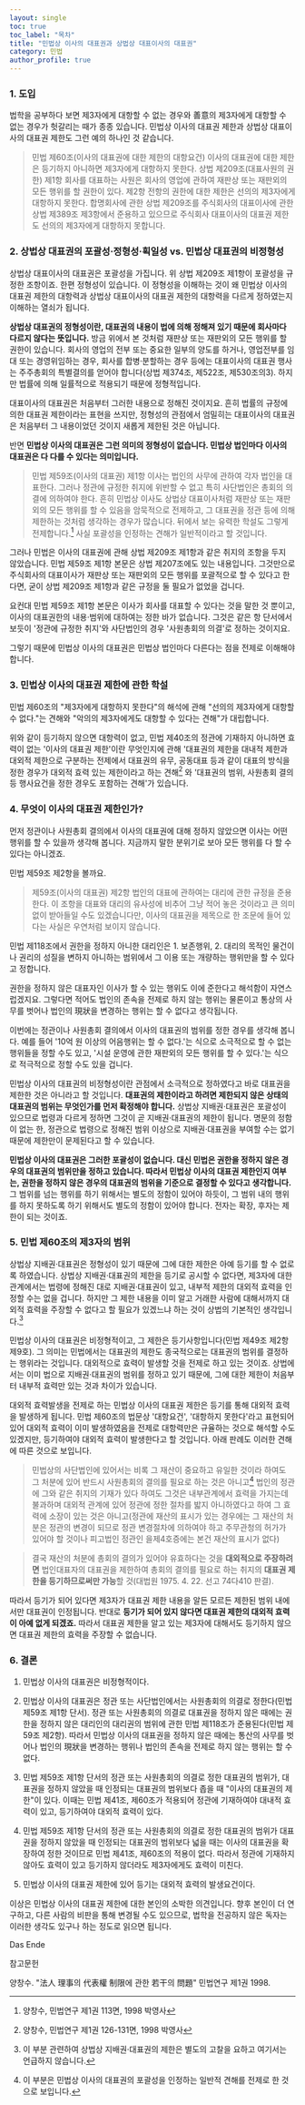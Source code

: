 ```yaml
---
layout: single
toc: true
toc_label: "목차"
title: "민법상 이사의 대표권과 상법상 대표이사의 대표권"
category: 민법
author_profile: true
---
```

### 1. 도입
법학을 공부하다 보면 제3자에게 대항할 수 없는 경우와 善意의 제3자에게 대항할 수 없는 경우가 헛갈리는 때가 종종 있습니다. 민법상 이사의 대표권 제한과 상법상 대표이사의 대표권 제한도 그런 예의 하나인 것 같습니다.
> 민법 제60조(이사의 대표권에 대한 제한의 대항요건) 이사의 대표권에 대한 제한은 등기하지 아니하면 제3자에게 대항하지 못한다.
> 상법 제209조(대표사원의 권한) 제1항 회사를 대표하는 사원은 회사의 영업에 관하여 재판상 또는 재판외의 모든 행위를 할 권한이 있다.
> 제2항 전항의 권한에 대한 제한은 선의의 제3자에게 대항하지 못한다.
합명회사에 관한 상법 제209조를 주식회사의 대표이사에 관한 상법 제389조 제3항에서 준용하고 있으므로 주식회사 대표이사의 대표권 제한도 선의의 제3자에게 대항하지 못합니다.

### 2. 상법상 대표권의 포괄성·정형성·획일성 vs. 민법상 대표권의 비정형성
상법상 대표이사의 대표권은 포괄성을 가집니다. 위 상법 제209조 제1항이 포괄성을 규정한 조항이죠. 한편 정형성이 있습니다. 이 정형성을 이해하는 것이 왜 민법상 이사의 대표권 제한의 대항력과 상법상 대표이사의 대표권 제한의 대항력을 다르게 정하였는지 이해하는 열쇠가 됩니다.

**상법상 대표권의 정형성이란, 대표권의 내용이 법에 의해 정해져 있기 때문에 회사마다 다르지 않다는 뜻입니다.** 방금 위에서 본 것처럼 재판상 또는 재판외의 모든 행위를 할 권한이 있습니다. 회사의 영업의 전부 또는 중요한 일부의 양도를 하거나, 영업전부를 임대 또는 경영위임하는 경우, 회사를 합병·분할하는 경우 등에는 대표이사의 대표권 행사는 주주총회의 특별결의를 얻어야 합니다(상법 제374조, 제522조, 제530조의3). 하지만 법률에 의해 일률적으로 적용되기 때문에 정형적입니다.

대표이사의 대표권은 처음부터 그러한 내용으로 정해진 것이지요. 흔히 법률의 규정에 의한 대표권 제한이라는 표현을 쓰지만, 정형성의 관점에서 엄밀히는 대표이사의 대표권은 처음부터 그 내용이었던 것이지 새롭게 제한된 것은 아닙니다.

반면 **민법상 이사의 대표권은 그런 의미의 정형성이 없습니다. 민법상 법인마다 이사의 대표권은 다 다를 수 있다는 의미입니다.**
> 민법 제59조(이사의 대표권) 제1항 이사는 법인의 사무에 관하여 각자 법인을 대표한다. 그러나 정관에 규정한 취지에 위반할 수 없고 특히 사단법인은 총회의 의결에 의하여야 한다.
흔히 민법상 이사도 상법상 대표이사처럼 재판상 또는 재판외의 모든 행위를 할 수 있음을 암묵적으로 전제하고, 그 대표권을 정관 등에 의해 제한하는 것처럼 생각하는 경우가 많습니다. 뒤에서 보는 유력한 학설도 그렇게 전제합니다.[^1] 사실 포괄성을 인정하는 견해가 일반적이라고 할 것입니다.

그러나 민법은 이사의 대표권에 관해 상법 제209조 제1항과 같은 취지의 조항을 두지 않았습니다. 민법 제59조 제1항 본문은 상법 제207조에도 있는 내용입니다. 그것만으로 주식회사의 대표이사가 재판상 또는 재판외의 모든 행위를 포괄적으로 할 수 있다고 한다면, 굳이 상법 제209조 제1항과 같은 규정을 둘 필요가 없었을 겁니다.

요컨대 민법 제59조 제1항 본문은 이사가 회사를 대표할 수 있다는 것을 말한 것 뿐이고, 이사의 대표권한의 내용·범위에 대하여는 정한 바가 없습니다. 그것은 같은 항 단서에서 보듯이 '정관에 규정한 취지'와 사단법인의 경우 '사원총회의 의결'로 정하는 것이지요.

그렇기 때문에 민법상 이사의 대표권은 민법상 법인마다 다른다는 점을 전제로 이해해야 합니다.

### 3. 민법상 이사의 대표권 제한에 관한 학설
민법 제60조의 "제3자에게 대항하지 못한다"의 해석에 관해 "선의의 제3자에게 대항할 수 없다."는 견해와 "악의의 제3자에게도 대항할 수 있다는 견해"가 대립합니다.

위와 같이 등기하지 않으면 대항력이 없고, 민법 제40조의 정관에 기재하지 아니하면 효력이 없는 '이사의 대표권 제한'이란 무엇인지에 관해 '대표권의 제한을 대내적 제한과 대외적 제한으로 구분하는 전제에서 대표권의 유무, 공동대표 등과 같이 대표의 방식을 정한 경우가 대외적 효력 있는 제한이라고 하는 견해[^2] 와 '대표권의 범위, 사원총회 결의 등 행사요건을 정한 경우도 포함하는 견해'가 있습니다.

### 4. 무엇이 이사의 대표권 제한인가?
먼저 정관이나 사원총회 결의에서 이사의 대표권에 대해 정하지 않았으면 이사는 어떤 행위를 할 수 있을까 생각해 봅니다. 지금까지 말한 분위기로 보아 모든 행위를 다 할 수 있다는 아니겠죠.

민법 제59조 제2항을 볼까요.
> 제59조(이사의 대표권) 제2항 법인의 대표에 관하여는 대리에 관한 규정을 준용한다.
이 조항을 대표와 대리의 유사성에 비추어 그냥 적어 놓은 것이라고 큰 의미 없이 받아들일 수도 있겠습니다만, 이사의 대표권을 제목으로 한 조문에 들어 있다는 사실은 우연처럼 보이지 않습니다.

민법 제118조에서 권한을 정하지 아니한 대리인은 1. 보존행위, 2. 대리의 목적인 물건이나 권리의 성질을 변하지 아니하는 범위에서 그 이용 또는 개량하는 행위만을 할 수 있다고 정합니다.

권한을 정하지 않은 대표자인 이사가 할 수 있는 행위도 이에 준한다고 해석함이 자연스럽겠지요. 그렇다면 적어도 법인의 존속을 전제로 하지 않는 행위는 물론이고 통상의 사무를 벗어나 법인의 現狀을 변경하는 행위는 할 수 없다고 생각됩니다.

이번에는 정관이나 사원총회 결의에서 이사의 대표권의 범위를 정한 경우를 생각해 봅니다. 예를 들어 '10억 원 이상의 어음행위는 할 수 없다.'는 식으로 소극적으로 할 수 없는 행위들을 정할 수도 있고, '시설 운영에 관한 재판외의 모든 행위를 할 수 있다.'는 식으로 적극적으로 정할 수도 있을 겁니다.

민법상 이사의 대표권의 비정형성이란 관점에서 소극적으로 정하였다고 바로 대표권을 제한한 것은 아니라고 할 것입니다. **대표권의 제한이라고 하려면 제한되지 않은 상태의 대표권의 범위는 무엇인가를 먼저 확정해야 합니다.** 상법상 지배권·대표권은 포괄성이 있으므로 법령과 다르게 정하면 그것이 곧 지배권·대표권의 제한이 됩니다. 명문의 정함이 없는 한, 정관으로 법령으로 정해진 범위 이상으로 지배권·대표권을 부여할 수는 없기 때문에 제한만이 문제된다고 할 수 있습니다.

**민법상 이사의 대표권은 그러한 포괄성이 없습니다. 대신 민법은 권한을 정하지 않은 경우의 대표권의 범위만을 정하고 있습니다. 따라서 민법상 이사의 대표권 제한인지 여부는, 권한을 정하지 않은 경우의 대표권의 범위을 기준으로 결정할 수 있다고 생각합니다.** 그 범위를 넘는 행위를 하기 위해서는 별도의 정함이 있어야 하듯이, 그 범위 내의 행위를 하지 못하도록 하기 위해서도 별도의 정함이 있어야 합니다. 전자는 확장, 후자는 제한이 되는 것이죠.

### 5. 민법 제60조의 제3자의 범위
상법상 지배권·대표권은 정형성이 있기 때문에 그에 대한 제한은 아예 등기를 할 수 없로록 하였습니다. 상법상 지배권·대표권의 제한을 등기로 공시할 수 없다면, 제3자에 대한 관계에서는 법령에 정해진 대로 지배권·대표권이 있고, 내부적 제한의 대외적 효력을 인정할 수는 없을 겁니다. 하지만 그 제한 내용을 이미 알고 거래한 사람에 대해서까지 대외적 효력을 주장할 수 없다고 할 필요가 있겠느냐 하는 것이 상법의 기본적인 생각입니다.[^3]

민법상 이사의 대표권은 비정형적이고, 그 제한은 등기사항입니다(민법 제49조 제2항 제9호). 그 의미는 민법에서는 대표권의 제한도 종국적으로는 대표권의 범위를 결정하는 행위라는 것입니다. 대외적으로 효력이 발생할 것을 전제로 하고 있는 것이죠. 상법에서는 이미 법으로 지배권·대표권의 범위를 정하고 있기 때문에, 그에 대한 제한이 처음부터 내부적 효력만 있는 것과 차이가 있습니다.

대외적 효력발생을 전제로 하는 민법상 이사의 대표권 제한은 등기를 통해 대외적 효력을 발생하게 됩니다. 민법 제60조의 법문상 '대항요건', '대항하지 못한다'라고 표현되어 있어 대외적 효력이 이미 발생하였음을 전제로 대항력만은 규율하는 것으로 해석할 수도 있겠지만, 등기하여야 대외적 효력이 발생한다고 할 것입니다. 아래 판례도 이러한 견해에 따른 것으로 보입니다.
> 민법상의 사단법인에 있어서는 비록 그 재산이 중요하고 유일한 것이라 하여도 그 처분에 있어 반드시 사원총회의 결의를 필요로 하는 것은 아니고[^4] 법인의 정관에 그와 같은 취지의 기재가 있다 하여도 그것은 내부관계에서 효력을 가지는데 불과하며 대외적 관계에 있어 정관에 정한 절차를 밟지 아니하였다고 하여 그 효력에 소장이 있는 것은 아니고(정관에 재산의 표시가 있는 경우에는 그 재산의 처분은 정관의 변경이 되므로 정관 변경절차에 의하여야 하고 주무관청의 허가가 있어야 할 것이나 피고법인 정관인 을제4호증에는 본건 재산의 표시가 없다)

> 결국 재산의 처분에 총회의 결의가 있어야 유효하다는 것을 **대외적으로 주장하려면** 법인대표자의 대표권을 제한하여 총회의 결의를 필요로 하는 취지의 **대표권 제한을 등기하므로써만 가능**할 것(대법원 1975. 4. 22. 선고 74다410 판결).

따라서 등기가 되어 있다면 제3자가 대표권 제한 내용을 알든 모르든 제한된 범위 내에서만 대표권이 인정됩니다. 반대로 **등기가 되어 있지 않다면 대표권 제한의 대외적 효력이 아예 없게 되겠죠.** 따라서 대표권 제한을 알고 있는 제3자에 대해서도 등기하지 않으면 대표권 제한의 효력을 주장할 수 없습니다.

### 6. 결론
1) 민법상 이사의 대표권은 비정형적이다.

2) 민법상 이사의 대표권은 정관 또는 사단법인에서는 사원총회의 의결로 정한다(민법 제59조 제1항 단서). 정관 또는 사원총회의 의결로 대표권을 정하지 않은 때에는 권한을 정하지 않은 대리인의 대리권의 범위에 관한 민법 제118조가 준용된다(민법 제59조 제2항). 따라서 민법상 이사의 대표권을 정하지 않은 때에는 통산의 사무를 벗어나 법인의 現狀을 변경하는 행위나 법인의 존속을 전제로 하지 않는 행위는 할 수 없다.

3) 민법 제59조 제1항 단서의 정관 또는 사원총회의 의결로 정한 대표권의 범위가, 대표권을 정하지 않았을 때 인정되는 대표권의 범위보다 좁을 때 "이사의 대표권의 제한"이 있다. 이때는 민법 제41조, 제60조가 적용되어 정관에 기재하여야 대내적 효력이 있고, 등기하여야 대외적 효력이 있다.

4) 민법 제59조 제1항 단서의 정관 또는 사원총회의 의결로 정한 대표권의 범위가 대표권을 정하지 않았을 때 인정되는 대표권의 범위보다 넓을 때는 이사의 대표권을 확장하여 정한 것이므로 민법 제41조, 제60조의 적용이 없다. 따라서 정관에 기재하지 않아도 효력이 있고 등기하지 않더라도 제3자에게도 효력이 미친다.

5) 민법상 이사의 대표권 제한에 있어 등기는 대외적 효력의 발생요건이다.

이상은 민법상 이사의 대표권 제한에 대한 본인의 소박한 의견입니다. 향후 본인이 더 연구하고, 다른 사람의 비판을 통해 변경될 수도 있으므로, 법학을 전공하지 않은 독자는 이러한 생각도 있구나 하는 정도로 읽으면 됩니다.

[^1]: 양창수, 민법연구 제1권 113면, 1998 박영사
[^2]: 양창수, 민법연구 제1권 126-131면, 1998 박영사
[^3]: 이 부분 관련하여 상법상 지배권·대표권의 제한은 별도의 고찰을 요하고 여기서는 언급하지 않습니다.
[^4]: 이 부분은 민법상 이사의 대표권의 포괄성을 인정하는 일반적 견해를 전제로 한 것으로 보입니다.

Das Ende

참고문헌

양창수. "法人 理事의 代表權 制限에 관한 若干의 問題" 민법연구 제1권 1998.
